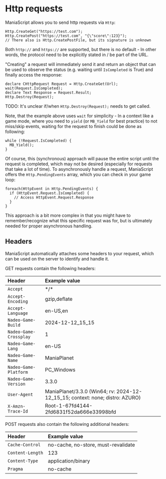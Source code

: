 # Http requests
ManiaScript allows you to send http requests via `Http`:

```maniascript
Http.CreateGet("https://test.com");
Http.CreatePost("https://test.com", "{\"score\":123}");
// There also is Http.CreatePostFile, but its signature is unknown
```

Both `http://` and `https://` are supported, but there is no default - In other words, the protocol need to be explicitly stated in / be part of the URL.

"Creating" a request will immediately send it and return an object that can be used to observe the status (e.g. waiting until `IsCompleted` is True) and finally access the response:

```maniascript
declare CHttpRequest Request = Http.CreateGet(Url);
wait(Request.IsCompleted);
declare Text Response = Request.Result;
Http.Destroy(Request);
```

TODO: It's unclear if/when `Http.Destroy(Request);` needs to get called.

Note, that the example above uses `wait` for simplicity - In a context like a game mode, where you need to `yield` (or `MB_Yield` for best practice) to not miss/skip events, waiting for the request to finish could be done as following:

```maniascript
while (!Request.IsCompleted) {
  MB_Yield();
}
```

Of course, this (synchronous) approach will pause the entire script until the request is completed, which may not be desired (especially for requests that take a lot of time). To asynchronously handle a request, ManiaScript offers the `Http.PendingEvents` array, which you can check in your game loop:

```maniascript
foreach(HttpEvent in Http.PendingEvents) {
  if (HttpEvent.Request.IsCompleted) {
    // Access HttpEvent.Request.Response
  }
}
```

This approach is a bit more complex in that you might have to remember/recognize what this specific request was for, but is ultimately needed for proper asynchronous handling.

## Headers

ManiaScript automatically attaches some headers to your request, which can be used on the server to identify and handle it.

GET requests contain the following headers:

| Header                 | Example value                                                                 |
|:-----------------------|:------------------------------------------------------------------------------|
| `Accept`               | \*/\*                                                                         |
| `Accept-Encoding`      | gzip,deflate                                                                  |
| `Accept-Language`      | en-US,en                                                                      |
| `Nadeo-Game-Build`     | 2024-12-12_15_15                                                              |
| `Nadeo-Game-Crossplay` | 1                                                                             |
| `Nadeo-Game-Lang`      | en-US                                                                         |
| `Nadeo-Game-Name`      | ManiaPlanet                                                                   |
| `Nadeo-Game-Platform`  | PC_Windows                                                                    |
| `Nadeo-Game-Version`   | 3.3.0                                                                         |
| `User-Agent`           | ManiaPlanet/3.3.0 (Win64; rv: 2024-12-12_15_15; context: none; distro: AZURO) |
| `X-Amzn-Trace-Id`      | Root-1-67fd4144-2fd6831f52da666e33998bfd                                      |

POST requests also contain the following additional headers: 

| Header               | Example value                       |
|:---------------------|:------------------------------------|
| `Cache-Control`      | no-cache, no-store, must-revalidate |
| `Content-Length`     | 123                                 |
| `Content-Type`       | application/binary                  |
| `Pragma`             | no-cache                            |
 